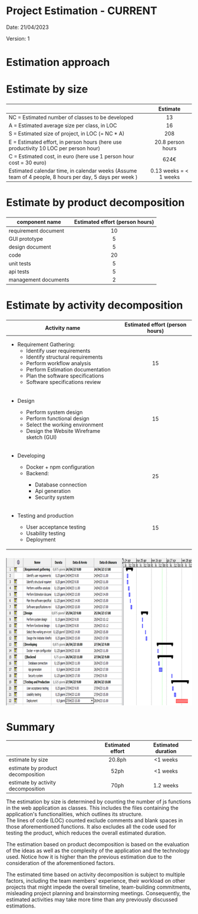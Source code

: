 # Project Estimation - CURRENT
Date: 21/04/2023

Version: 1


# Estimation approach
# Estimate by size
### 
|             | Estimate                        |             
| ----------- | :-------------------------------: |  
| NC =  Estimated number of classes to be developed   |    13                   |             
|  A = Estimated average size per class, in LOC       |   16                   | 
| S = Estimated size of project, in LOC (= NC * A) |208  |
| E = Estimated effort, in person hours (here use productivity 10 LOC per person hour)  |       20.8 person hours                               |   
| C = Estimated cost, in euro (here use 1 person hour cost = 30 euro) | 624€ | 
| Estimated calendar time, in calendar weeks (Assume team of 4 people, 8 hours per day, 5 days per week ) |   0.13 weeks = < 1 weeks              |               

# Estimate by product decomposition
### 
|         component name    | Estimated effort (person hours)   |             
| ----------- | :-------------------------------: | 
|requirement document    |  10 |
| GUI prototype |   5|
|design document | 5|
|code | 20|
| unit tests | 5|
| api tests | 5|
| management documents  | 2|


# Estimate by activity decomposition
### 
|         Activity name    | Estimated effort (person hours)   |             
| ----------- | :-------------------------------: | 
| <ul> <li> Requirement Gathering: <ul> <li> Identify user requirements</li><li> Identify structural requirements</li><li>Perform workflow analysis</li><li>Perform Estimation documentation</li><li>Plan the software specifications</li><li>Software specifications review</li></ul></ul>| 15 |
|<ul> <li>Design</li><ul><li>Perform system design</li><li>Perform functional design</li><li>Select the working environment</li><li>Design the Website Wireframe sketch (GUI)</li></ul> </ul>| 15 |
| <ul><li>Developing</li><ul><li>Docker + npm configuration</li><li>Backend:</li><ul><li>Database connection</li> <li>Api generation</li><li>Security system</li></ul></ul> |25|
| <ul><li>Testing and production</li><ul><li>User acceptance testing</li><li>Usability testing</li><li>Deployment</li></ul> |15 |
###


<div style="text-align:center"><img src="./media/V1/grantt.png"  width="800" height="400"/></div>

# Summary
|             | Estimated effort                        |   Estimated duration |          
| ----------- | :-------------------------------: | :---------------:|
| estimate by size |20.8ph|<1 weeks
| estimate by product decomposition | 52ph| <1 weeks
| estimate by activity decomposition |70ph|1.2 weeks



The estimation by size is determined by counting the number of js functions in the web application as classes. This includes the files containing the application's functionalities, which outlines its structure.\
The lines of code (LOC) counted exclude comments and blank spaces in those aforementioned functions. It also excludes all the code used for testing the product, which reduces the overall estimated duration.

The estimation based on product decomposition is based on the evaluation of the ideas as well as the complexity of the application and the technology used. Notice how it is higher than the previous estimation due to the consideration of the aforementioned factors.

The estimated time based on activity decomposition is subject to multiple factors, including the team members' experience, their workload on other projects that might impede the overall timeline, team-building commitments, misleading project planning and brainstorming meetings. Consequently, the estimated activities may take more time than any previously discussed estimations.